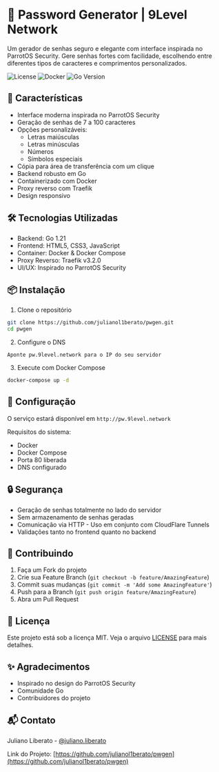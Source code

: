 # 🔐 Password Generator | 9Level Network

Um gerador de senhas seguro e elegante com interface inspirada no ParrotOS Security. Gere senhas fortes com facilidade, escolhendo entre diferentes tipos de caracteres e comprimentos personalizados.

![License](https://img.shields.io/badge/license-MIT-green)
![Docker](https://img.shields.io/badge/Docker-ready-blue)
![Go Version](https://img.shields.io/badge/Go-1.21-00ADD8)

## 🚀 Características

- Interface moderna inspirada no ParrotOS Security
- Geração de senhas de 7 a 100 caracteres
- Opções personalizáveis:
  - Letras maiúsculas
  - Letras minúsculas
  - Números
  - Símbolos especiais
- Cópia para área de transferência com um clique
- Backend robusto em Go
- Containerizado com Docker
- Proxy reverso com Traefik
- Design responsivo

## 🛠️ Tecnologias Utilizadas

- Backend: Go 1.21
- Frontend: HTML5, CSS3, JavaScript
- Container: Docker & Docker Compose
- Proxy Reverso: Traefik v3.2.0
- UI/UX: Inspirado no ParrotOS Security

## 📦 Instalação

1. Clone o repositório
```bash
git clone https://github.com/julianol1berato/pwgen.git
cd pwgen
```

2. Configure o DNS
```
Aponte pw.9level.network para o IP do seu servidor
```

3. Execute com Docker Compose
```bash
docker-compose up -d
```

## 🔧 Configuração

O serviço estará disponível em `http://pw.9level.network`

Requisitos do sistema:
- Docker
- Docker Compose
- Porta 80 liberada
- DNS configurado

## 🔒 Segurança

- Geração de senhas totalmente no lado do servidor
- Sem armazenamento de senhas geradas
- Comunicação via HTTP - Uso em conjunto com CloudFlare Tunnels
- Validações tanto no frontend quanto no backend

## 🤝 Contribuindo

1. Faça um Fork do projeto
2. Crie sua Feature Branch (`git checkout -b feature/AmazingFeature`)
3. Commit suas mudanças (`git commit -m 'Add some AmazingFeature'`)
4. Push para a Branch (`git push origin feature/AmazingFeature`)
5. Abra um Pull Request

## 📝 Licença

Este projeto está sob a licença MIT. Veja o arquivo [LICENSE](LICENSE) para mais detalhes.

## ✨ Agradecimentos

- Inspirado no design do ParrotOS Security
- Comunidade Go
- Contribuidores do projeto

## 📬 Contato

Juliano Liberato - [@juliano.liberato](https://bio.9level.network)

Link do Projeto: [https://github.com/julianol1berato/pwgen](https://github.com/julianol1berato/pwgen)
